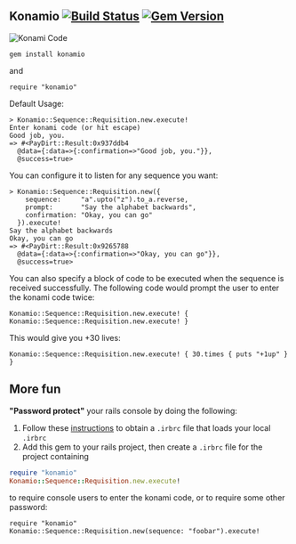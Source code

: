 ## Konamio [![Build Status](https://travis-ci.org/rthbound/konamio.png?branch=master)](https://travis-ci.org/rthbound/konamio) [![Gem Version](https://badge.fury.io/rb/konamio.png)](http://badge.fury.io/rb/konamio)

![Konami Code](http://images.nintendolife.com/news/2012/01/the_origins_of_the_konami_code_revealed/attachment/0/small.jpg)

    gem install konamio

and

    require "konamio"


Default Usage:
```
> Konamio::Sequence::Requisition.new.execute!
Enter konami code (or hit escape)
Good job, you.
=> #<PayDirt::Result:0x937ddb4
  @data={:data=>{:confirmation=>"Good job, you."}},
  @success=true>
```

You can configure it to listen for any sequence you want:
```
> Konamio::Sequence::Requisition.new({
    sequence:     "a".upto("z").to_a.reverse,
    prompt:       "Say the alphabet backwards",
    confirmation: "Okay, you can go"
  }).execute!
Say the alphabet backwards
Okay, you can go
=> #<PayDirt::Result:0x9265788
  @data={:data=>{:confirmation=>"Okay, you can go"}},
  @success=true>
```

You can also specify a block of code to be executed when the sequence is received successfully.
The following code would prompt the user to enter the konami code twice:
```
Konamio::Sequence::Requisition.new.execute! { Konamio::Sequence::Requisition.new.execute! }
```
This would give you +30 lives:
```
Konamio::Sequence::Requisition.new.execute! { 30.times { puts "+1up" } }
```

## More fun

**"Password protect"** your rails console by doing the following:

1. Follow these [instructions](http://samuelmullen.com/2010/04/irb-global-local-irbrc/) to obtain a `.irbrc` file that loads your local `.irbrc`
2. Add this gem to your rails project, then create a `.irbrc` file for the project containing


```ruby
require "konamio"
Konamio::Sequence::Requisition.new.execute!
```
    
to require console users to enter the konami code, or to require some other password:

    require "konamio"
    Konamio::Sequence::Requisition.new(sequence: "foobar").execute!

